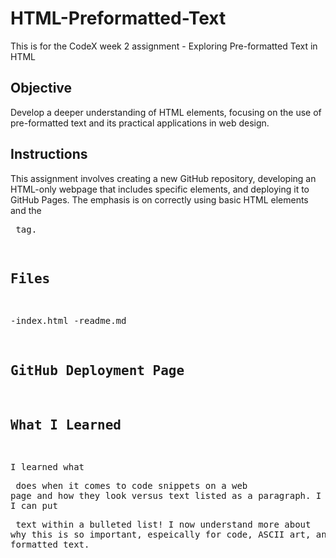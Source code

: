 # HTML-Preformatted-Text
This is for the CodeX week 2 assignment - Exploring Pre-formatted Text in HTML

## Objective
Develop a deeper understanding of HTML elements, focusing on the use of pre-formatted text and its practical applications in web design.

## Instructions
This assignment involves creating a new GitHub repository, developing an HTML-only webpage that includes specific elements, and deploying it to GitHub Pages. The emphasis is on correctly using basic HTML elements and the <pre> tag.

## Files
-index.html
-readme.md

## GitHub Deployment Page


##  What I Learned
I learned what <pre> does when it comes to code snippets on a web page and how they look versus text listed as a paragraph. I also learned I can put <pre> text within a bulleted list! I now understand more about why this is so important, espeically for code, ASCII art, and other formatted text.